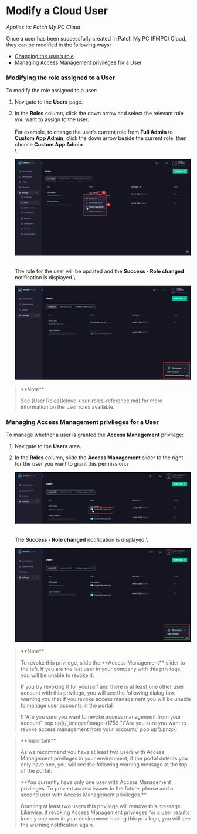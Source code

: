 # Modify a Cloud User

_Applies to: Patch My PC Cloud_

Once a user has been successfully created in Patch My PC (PMPC) Cloud, they can be modified in the following ways:

* [Changing the user’s role](modify-a-cloud-user.md#modifying-the-role-assigned-to-a-user)
* [Managing Access Management privileges for a User](modify-a-cloud-user.md#managing-access-management-privileges-for-a-user)

### Modifying the role assigned to a User

To modify the role assigned to a user:

1. Navigate to the **Users** page.
2.  In the **Roles** column, click the down arrow and select the relevant role you want to assign to the user.\
    \
    For example, to change the user’s current role from **Full Admin** to **Custom App Admin**, click the down arrow beside the current role, then choose **Custom App Admin**.\
    \\

    ![Selecting the required user role from the list of roles dropdown](/_images/image-(2118).png)

    \
    The role for the user will be updated and the **Success - Role changed** notification is displayed.\\

    !["Success - Role changed" notification](/_images/image-(1648).png)

> \*\*Note\*\*
>
> See \[User Roles]\(cloud-user-roles-reference.md) for more information on the user roles available.

### Managing Access Management privileges for a User

To manage whether a user is granted the **Access Management** privilege:

1. Navigate to the **Users** area.
2.  In the **Roles** column, slide the **Access Management** slider to the right for the user you want to grant this permission.\\

    ![Using the slider to grant "Access Management" privileges](/_images/image-(1649).png)

    \
    The **Success - Role changed** notification is displayed.\\

    ![The "Success - Role changed" notification](/_images/image-(1650).png)

> \*\*Note\*\*
>
> To revoke this privilege, slide the \*\*Access Management\*\* slider to the left. If you are the last user in your company with this privilege, you will be unable to revoke it.
>
> If you try revoking it for yourself and there is at least one other user account with this privilege, you will see the following dialog box warning you that if you revoke access management you will be unable to manage user accounts in the portal.
>
> !\["Are you sure you want to revoke access management from your account" pop up]\(/\_images/image-(1759 "\\"Are you sure you want to revoke access management from your account\\" pop up").png>)

> \*\*Important\*\*
>
> As we recommend you have at least two users with Access Management privileges in your environment, if the portal detects you only have one, you will see the following warning message at the top of the portal:
>
> \*\*You currently have only one user with Access Management privileges. To prevent access issues in the future, please add a second user with Access Management privileges.\*\*
>
> Granting at least two users this privilege will remove this message. Likewise, if revoking Access Management privileges for a user results in only one user in your environment having this privilege, you will see the warning notification again.
